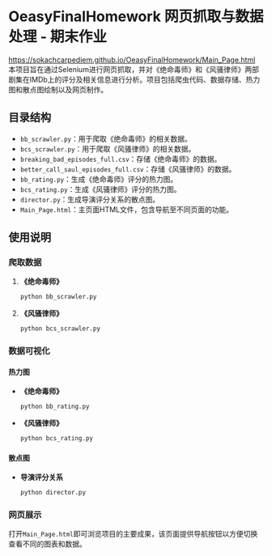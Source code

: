 # OeasyFinalHomework 网页抓取与数据处理 - 期末作业

https://sokachcarpediem.github.io/OeasyFinalHomework/Main_Page.html
本项目旨在通过Selenium进行网页抓取，并对《绝命毒师》和《风骚律师》两部剧集在IMDb上的评分及相关信息进行分析。项目包括爬虫代码、数据存储、热力图和散点图绘制以及网页制作。

## 目录结构

- `bb_scrawler.py`：用于爬取《绝命毒师》的相关数据。
- `bcs_scrawler.py`：用于爬取《风骚律师》的相关数据。
- `breaking_bad_episodes_full.csv`：存储《绝命毒师》的数据。
- `better_call_saul_episodes_full.csv`：存储《风骚律师》的数据。
- `bb_rating.py`：生成《绝命毒师》评分的热力图。
- `bcs_rating.py`：生成《风骚律师》评分的热力图。
- `director.py`：生成导演评分关系的散点图。
- `Main_Page.html`：主页面HTML文件，包含导航至不同页面的功能。

## 使用说明

### 爬取数据

1. **《绝命毒师》**
    ```bash
    python bb_scrawler.py
    ```
2. **《风骚律师》**
    ```bash
    python bcs_scrawler.py
    ```

### 数据可视化

#### 热力图

- **《绝命毒师》**
    ```bash
    python bb_rating.py
    ```
- **《风骚律师》**
    ```bash
    python bcs_rating.py
    ```

#### 散点图

- **导演评分关系**
    ```bash
    python director.py
    ```

### 网页展示

打开`Main_Page.html`即可浏览项目的主要成果，该页面提供导航按钮以方便切换查看不同的图表和数据。
